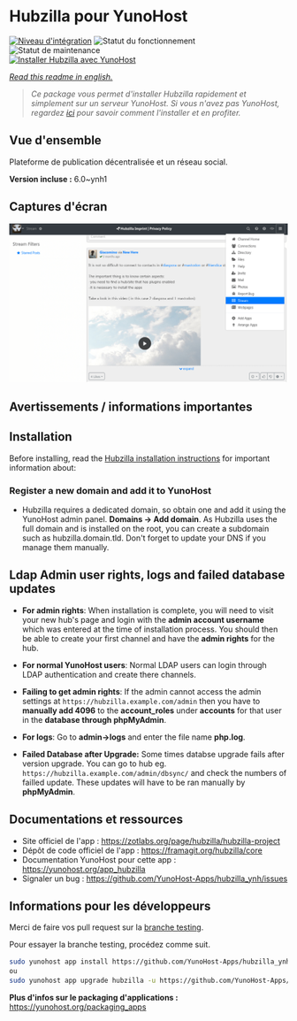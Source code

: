 <!--
N.B.: This README was automatically generated by https://github.com/YunoHost/apps/tree/master/tools/README-generator
It shall NOT be edited by hand.
-->

# Hubzilla pour YunoHost

[![Niveau d'intégration](https://dash.yunohost.org/integration/hubzilla.svg)](https://dash.yunohost.org/appci/app/hubzilla) ![Statut du fonctionnement](https://ci-apps.yunohost.org/ci/badges/hubzilla.status.svg) ![Statut de maintenance](https://ci-apps.yunohost.org/ci/badges/hubzilla.maintain.svg)  
[![Installer Hubzilla avec YunoHost](https://install-app.yunohost.org/install-with-yunohost.svg)](https://install-app.yunohost.org/?app=hubzilla)

*[Read this readme in english.](./README.md)*

> *Ce package vous permet d'installer Hubzilla rapidement et simplement sur un serveur YunoHost.
Si vous n'avez pas YunoHost, regardez [ici](https://yunohost.org/#/install) pour savoir comment l'installer et en profiter.*

## Vue d'ensemble

Plateforme de publication décentralisée et un réseau social.

**Version incluse :** 6.0~ynh1

## Captures d'écran

![Capture d'écran de Hubzilla](./doc/screenshots/hubzilla-1.png)

## Avertissements / informations importantes

## Installation
Before installing, read the [Hubzilla installation instructions](https://framagit.org/hubzilla/core/blob/master/install/INSTALL.txt) for important information about:

### Register a new domain and add it to YunoHost
- Hubzilla requires a dedicated domain, so obtain one and add it using the YunoHost admin panel. **Domains -> Add domain**. As Hubzilla uses the full domain and is installed on the root, you can create a subdomain such as hubzilla.domain.tld. Don't forget to update your DNS if you manage them manually.

## Ldap Admin user rights, logs and failed database updates

- **For admin rights**: When installation is complete, you will need to visit your new hub's page and login with the **admin account username** which was entered at the time of installation process. You should then be able to create your first channel and have the **admin rights** for the hub.

- **For normal YunoHost users**: Normal LDAP users can login through LDAP authentication and create there channels.

- **Failing to get admin rights**: If the admin cannot access the admin settings at `https://hubzilla.example.com/admin` then you have to **manually add 4096** to the **account_roles** under **accounts** for that user in the **database through phpMyAdmin**.

- **For logs**: Go to **admin->logs** and enter the file name **php.log**.

- **Failed Database after Upgrade:** Some times databse upgrade fails after version upgrade. You can go to hub eg. `https://hubzilla.example.com/admin/dbsync/` and check the numbers of failled update. These updates will have to be ran manually by **phpMyAdmin**.

## Documentations et ressources

* Site officiel de l'app : <https://zotlabs.org/page/hubzilla/hubzilla-project>
* Dépôt de code officiel de l'app : <https://framagit.org/hubzilla/core>
* Documentation YunoHost pour cette app : <https://yunohost.org/app_hubzilla>
* Signaler un bug : <https://github.com/YunoHost-Apps/hubzilla_ynh/issues>

## Informations pour les développeurs

Merci de faire vos pull request sur la [branche testing](https://github.com/YunoHost-Apps/hubzilla_ynh/tree/testing).

Pour essayer la branche testing, procédez comme suit.

``` bash
sudo yunohost app install https://github.com/YunoHost-Apps/hubzilla_ynh/tree/testing --debug
ou
sudo yunohost app upgrade hubzilla -u https://github.com/YunoHost-Apps/hubzilla_ynh/tree/testing --debug
```

**Plus d'infos sur le packaging d'applications :** <https://yunohost.org/packaging_apps>
